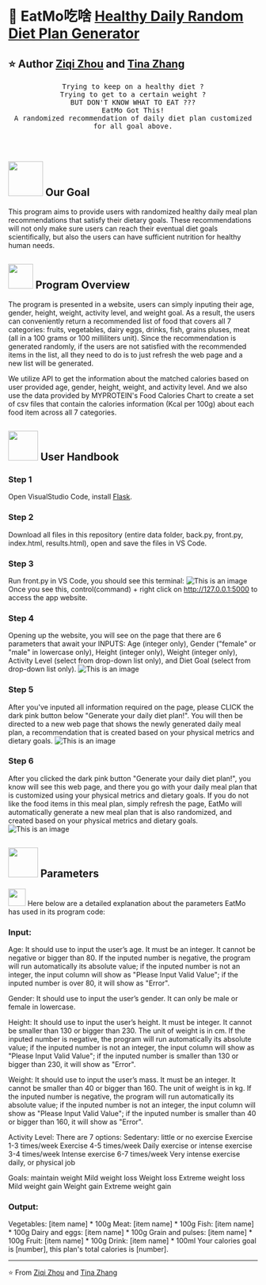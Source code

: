 # 🥑 EatMo吃啥 [Healthy Daily Random Diet Plan Generator]()
## ⭐️ Author [Ziqi Zhou](https://github.com/LydiaQ1) and [Tina Zhang](https://github.com/YuchengZhang104)

<p align="center" >
  <samp>
    Trying to keep on a healthy diet ? 
  <br/> Trying to get to a certain weight ? 
    <br/>BUT DON'T KNOW WHAT TO EAT ???
    <br/>EatMo Got This!
  <br/>A randomized recommendation of daily diet plan customized for all goal above.
  </samp>
  <br/>
  <br/>
  <br/>
</p>

## <img src="https://raw.githubusercontent.com/alexnaiman/alexnaiman/master/resources/PusheenCompute.gif" width="70px" /> Our Goal
This program aims to provide users with randomized healthy daily meal plan recommendations that satisfy their dietary goals. These recommendations will not only make sure users can reach their eventual diet goals scientifically, but also the users can have sufficient nutrition for healthy human needs. 

## <img src="https://raw.githubusercontent.com/alexnaiman/alexnaiman/master/resources/Confused_Dog.gif" height="50px" /> Program Overview
The program is presented in a website, users can simply inputing their age, gender, height, weight, activity level, and weight goal. As a result, the users can conveniently return a recommended list of food that covers  all 7 categories: fruits, vegetables, dairy eggs, drinks, fish, grains pluses, meat (all in a 100 grams or 100 milliliters unit). Since the  recommendation is generated randomly, if the users are not satisfied with the recommended items in the list, all they need to do is to just refresh the web page and a new list will be generated. 

We utilize API to get the information about the matched calories based on user provided age, gender, height, weight, and activity level. And we also use the data provided by MYPROTEIN's Food Calories Chart to create a set of csv files that contain the calories information (Kcal per 100g) about each food item across all 7 categories. 

## <img src="https://raw.githubusercontent.com/alexnaiman/alexnaiman/master/resources/pug_dance.gif" width="60px" /> User Handbook
### Step 1
Open VisualStudio Code, install [Flask](https://flask.palletsprojects.com/en/2.2.x/).
### Step 2
Download all files in this repository (entire data folder, back.py, front.py, index.html, results.html), open and save the files in VS Code.
### Step 3
Run front.py in VS Code, you should see this terminal:
![This is an image](https://user-images.githubusercontent.com/112499147/206084618-7ec10575-8fcb-413a-94e9-18d08b8a8bbc.png)
Once you see this, control(command) + right click on http://127.0.0.1:5000 to access the app website.
### Step 4
Opening up the website, you will see on the page that there are 6 parameters that await your INPUTS: Age (integer only), Gender ("female" or "male" in lowercase only), Height (integer only), Weight (integer only), Activity Level (select from drop-down list only), and Diet Goal (select from drop-down list only).
![This is an image](https://user-images.githubusercontent.com/112499147/206084543-d18517db-f0f9-4f9e-b09f-537edcfb061c.png)
### Step 5
After you've inputed all information required on the page, please CLICK the dark pink button below "Generate your daily diet plan!".  You will then be directed to a new web page that shows the newly generated daily meal plan, a recommendation that is created based on your physical metrics and dietary goals.
![This is an image](https://user-images.githubusercontent.com/112499147/206084712-f34278d3-8371-4a7a-beb8-50adc80ec503.png)
### Step 6
After you clicked the dark pink button "Generate your daily diet plan!",  you know will see this web page, and there you go with your daily meal plan that is customized using your physical metrics and dietary goals. If you do not like the food items in this meal plan, simply refresh the page, EatMo will automatically generate a new meal plan that is also randomized, and created based on your physical metrics and dietary goals.
![This is an image](https://user-images.githubusercontent.com/112499147/206084754-8f7d4913-d691-42ab-9fd8-aee738d328f7.png)

## <img src="https://raw.githubusercontent.com/alexnaiman/alexnaiman/master/resources/cool_duck.gif" width="60px" /> Parameters
<img src="https://raw.githubusercontent.com/alexnaiman/alexnaiman/master/resources/party_parrot.gif" height="35px" /> Here below are a detailed explanation about the parameters EatMo has used in its program code:

### Input:
Age: 
It should use to input the user’s age. It must be an integer. It cannot be negative or bigger than 80. If the inputed number is negative, the program will run automatically its absolute value; if the inputed number is not an integer, the input column will show as "Please Input Valid Value"; if the inputed number is over 80, it will show as "Error".

Gender:
It should use to input the user’s gender. It can only be male or female in lowercase.

Height:
It should use to input the user’s height. It must be integer. It cannot be smaller than 130 or bigger than 230. The unit of weight is in cm.  If the inputed number is negative, the program will run automatically its absolute value; if the inputed number is not an integer, the input column will show as "Please Input Valid Value"; if the inputed number is smaller than 130 or bigger than 230, it will show as "Error".

Weight:
It should use to input the user’s mass. It must be an integer. It cannot be smaller than 40 or bigger than 160. The unit of weight is in kg. If the inputed number is negative, the program will run automatically its absolute value; if the inputed number is not an integer, the input column will show as "Please Input Valid Value"; if the inputed number is smaller than 40 or bigger than 160, it will show as "Error".

Activity Level:
There are 7 options:
Sedentary: little or no exercise
Exercise 1-3 times/week
Exercise 4-5 times/week
Daily exercise or intense exercise 3-4 times/week
Intense exercise 6-7 times/week
Very intense exercise daily, or physical job

Goals:
maintain weight
Mild weight loss
Weight loss
Extreme weight loss
Mild weight gain
Weight gain
Extreme weight gain


### Output:
Vegetables: [item name] * 100g
Meat: [item name] * 100g
Fish: [item name] * 100g
Dairy and eggs: [item name] * 100g
Grain and pulses: [item name] * 100g
Fruit: [item name] * 100g
Drink: [item name] * 100ml
Your calories goal is [number], this plan's total calories is [number].

---
⭐️ From [Ziqi Zhou](https://github.com/LydiaQ1) and [Tina Zhang](https://github.com/YuchengZhang104)